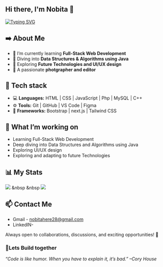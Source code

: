 ## Hi there, I'm Nobita 👋

<a href="https://git.io/typing-svg"><img src="https://readme-typing-svg.demolab.com?font=Poppins&weight=600&size=21&pause=1000&width=435&lines=I+am+a+Full+Stack+Web+Developer%2C;an+UI%2FUX+designer%2C;a+CS+student+exploring+stuff%2C;and+an+Enthusiast+with+multiple+hobbies." alt="Typing SVG" /></a>

## ➡️ About Me

- 🌱 I’m currently learning **Full-Stack Web Development**
- 📘 Diving into **Data Structures & Algorithms using Java**
- 🔗 Exploring **Future Technologies and UI/UX design**
- 📸 A passionate **photgrapher and editor**

## 🚀 Tech stack

- 💻 **Languages:** HTML | CSS | JavaScript | Php | MySQL | C++
- ⚙️ **Tools:** Git | GitHub | VS Code | Figma
- 🧰 **Frameworks:** Bootstrap | next.js | Tailwind CSS

## 📌 What I’m working on

- Learning Full-Stack Web Development
- Deep diving into Data Structures and Algorithms using Java
- Exploring UI/UX design
- Exploring and adapting to future Technologies

## 📊 My Stats

![](https://nirzak-streak-stats.vercel.app/?user=nobita-codes&theme=dark&hide_border=false) &nbsp &nbsp
![](https://github-readme-stats.vercel.app/api/top-langs/?username=nobita-codes&theme=dark&hide_border=false&include_all_commits=false&count_private=false&layout=compact)


## 📫 Contact Me

- Gmail - nobitahere28@gmail.com
- LinkedIN-

Always open to collaborations, discussions, and exciting opportunities! 🚀


### 🚀Lets Build together 
*“Code is like humor. When you have to explain it, it’s bad.”*
*–Cory House*

